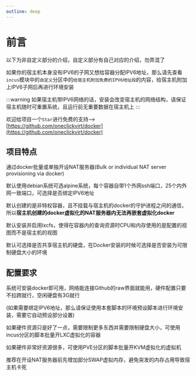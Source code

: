 ```yaml
---
outline: deep
---
```


# 前言

以下为非自定义部分的介绍，自定义部分有自己对应的介绍，勿弄混了

如果你的宿主机本身没有IPV6的子网又想给容器分配IPV6地址，那么请先查看```incus```模块中的```自定义```分区中的```给宿主机附加免费的IPV6地址段```的内容，给宿主机附加上IPV6子网后再进行环境安装

:::warning
如果宿主机带IPV6网络的话，安装会改变宿主机的网络结构，请保证宿主机随时可重置系统，且运行前无重要数据在宿主机上
:::

欢迎给项目一个```Star```进行免费的支持-->[https://github.com/oneclickvirt/docker](https://github.com/oneclickvirt/docker)

## 项目特点

通过docker批量或单独开设NAT服务器(Bulk or individual NAT server provisioning via docker)

默认使用debian系统可选alpine系统，每个容器自带1个外网ssh端口，25个内外网一致端口，可选择是否绑定IPV6地址

默认创建的是非特权容器，且不挂载与宿主机的docker的守护进程之间的通信，所以**宿主机创建的docker虚拟化的NAT服务器内无法再嵌套虚拟化docker**

默认安装并启用lxcfs，使得在容器内的查询资源时CPU和内存使用的是配置的视图而不是宿主机的视图

默认可选择是否共享宿主机的硬盘，在Docker安装的时候可选择是否安装为可限制硬盘大小的环境

## 配置要求

系统可安装docker即可用，网络能连接Github的raw界面就能用，硬件配置只要不拉跨就行，空闲硬盘有3G就行

(如果需要绑定IPV6地址，那么请保证使用本套脚本的环境预设脚本进行环境安装，需要它自动预设部分设置)

如果硬件资源只是好了一点，需要限制更多东西并需要限制硬盘大小，可使用incus分区的脚本批量开LXC虚拟化的容器

如果硬件非常好资源很多，可使用PVE分区的脚本批量开KVM虚拟化的虚拟机

推荐在开设NAT服务器前先增加部分SWAP虚拟内存，避免突发的内存占用导致宿主机卡死
